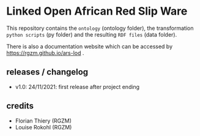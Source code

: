 # Linked Open African Red Slip Ware 
               
This repository contains the `ontology` (ontology folder), the transformation `python scripts` (py folder) and the resulting `RDF files` (data folder).
                               
There is also a documentation website which can be accessed by <https://rgzm.github.io/ars-lod> .
    
## releases / changelog 

-   v1.0: 24/11/2021: first release after project ending

## credits

-   Florian Thiery (RGZM)
-   Louise Rokohl (RGZM)

